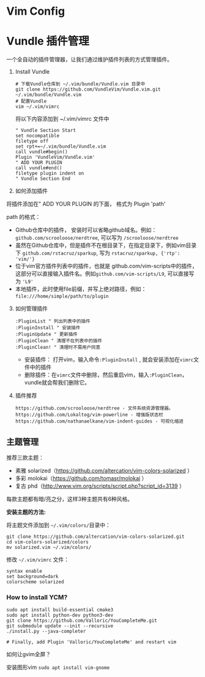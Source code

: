 # Vim Config



# Vundle 插件管理

一个全自动的插件管理器，让我们通过维护插件列表的方式管理插件。

1. Install Vundle

   ```shell
   # 下载Vundle仓库到 ~/.vim/bundle/Vundle.vim 目录中
   git clone https://github.com/VundleVim/Vundle.vim.git ~/.vim/bundle/Vundle.vim
   # 配置Vundle
   vim ~/.vim/vimrc
   ```

   将以下内容添加到 ~/.vim/vimrc 文件中

   ```vim
   " Vundle Section Start
   set nocompatible
   filetype off
   set rpt+=~/.vim/bundle/Vundle.vim
   call vundle#begin()
   Plugin 'VundleVim/Vundle.vim'
   " ADD YOUR PLUGIN
   call vundle#end() 
   filetype plugin indent on
   " Vundle Section End
   ```

2.  如何添加插件

   将插件添加在" ADD YOUR PLUGIN 的下面， 格式为 Plugin 'path'

   path 的格式：

   - Github仓库中的插件， 安装时可以省略github域名。例如： `github.com/scrooloose/nerdtree`, 可以写为 `/scrooloose/nerdtree`
   - 虽然在Github仓库中，但是插件不在根目录下，在指定目录下，例如vim目录下 `github.com/rstacruz/sparkup`, 写为 `rstacruz/sparkup, {'rtp': 'vim/'}` 
   - 位于vim官方插件列表中的插件，也就是 github.com/vim-scripts中的插件，这部分可以直接输入插件名。例如`github.com/vim-scripts/L9`, 可以直接写为 `'L9'`
   - 本地插件，此时使用file前缀，并写上绝对路径，例如：`file:///home/simple/path/to/plugin`

3. 如何管理插件

   ```shell
   :PluginList " 列出列表中的插件
   :PluginInstall " 安装插件
   :PluginUpdate " 更新插件
   :PluginClean " 清理不在列表中的插件
   :PluginClean! " 清理时不需用户同意
   ```

   - 安装插件： 打开vim，输入命令`:PluginInstall` , 就会安装添加在`vimrc`文件中的插件
   - 删除插件：在`vimrc`文件中删除，然后重启vim，输入`:PluginClean`，vundle就会帮我们删除它。

4. 插件推荐

   ```
   https://github.com/scrooloose/nerdtree - 文件系统资源管理器。 
   https://github.com/Lokaltog/vim-powerline - 增强版状态栏
   https://github.com/nathanaelkane/vim-indent-guides - 可视化缩进
   ```


## 主题管理

推荐三款主题：

- 素雅 solarized（<https://github.com/altercation/vim-colors-solarized> ）
- 多彩 molokai（<https://github.com/tomasr/molokai> ）
- 复古 phd（<http://www.vim.org/scripts/script.php?script_id=3139> ）

 每款主题都有暗/亮之分，这样3种主题共有6种风格。

**安装主题的方法:**

将主题文件添加到 `~/.vim/colors/`目录中：

```shell
git clone https://github.com/altercation/vim-colors-solarized.git
cd vim-colors-solarized/colors
mv solarized.vim ~/.vim/colors/
```

修改 `~/.vim/vimrc` 文件：

```
syntax enable
set background=dark
colorscheme solarized
```
### How to install YCM?
```shell
sudo apt install build-essential cmake3
sudo apt install python-dev python3-dev
git clone https://github.com/Valloric/YouCompleteMe.git
git submodule update --init --recursive 
./install.py --java-completer

# Finally, add Plugin 'Valloric/YouCompleteMe' and restart vim
```


如何让gvim全屏？

安装图形vim `sudo apt install vim-gnome`
